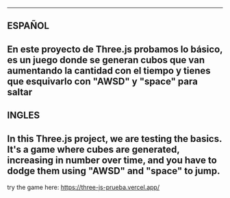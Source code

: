 ----------------------------------------------------------------------------------
ESPAÑOL
----------------------------------------------------------------------------------
**En este proyecto de Three.js probamos lo básico, es un juego donde se generan cubos
que van aumentando la cantidad con el tiempo y tienes que esquivarlo con "AWSD" y
"space" para saltar**
----------------------------------------------------------------------------------
INGLES
----------------------------------------------------------------------------------
**In this Three.js project, we are testing the basics. It's a game where cubes are 
generated, increasing in number over time, and you have to dodge them using "AWSD" 
and "space" to jump.**
----------------------------------------------------------------------------------

try the game here:
 https://three-js-prueba.vercel.app/
